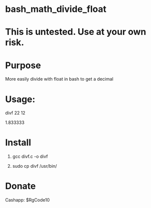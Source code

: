 # bash_math_divide_float

# This is untested. Use at your own risk.

# Purpose
More easily divide with float in bash to get a decimal

# Usage:

divf 22 12

1.833333

# Install
1. gcc divf.c -o divf

2. sudo cp divf /usr/bin/

# Donate
Cashapp: $RgCode10
